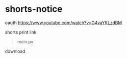 # shorts-notice
oauth https://www.youtube.com/watch?v=G4vaYKLzdBM

shorts print link

> main.py

download

> 
